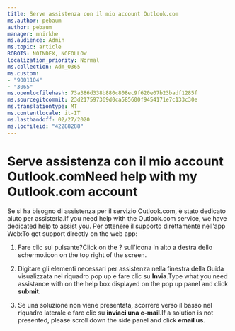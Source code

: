 ```yaml
---
title: Serve assistenza con il mio account Outlook.com
ms.author: pebaum
author: pebaum
manager: mnirkhe
ms.audience: Admin
ms.topic: article
ROBOTS: NOINDEX, NOFOLLOW
localization_priority: Normal
ms.collection: Adm_O365
ms.custom:
- "9001104"
- "3065"
ms.openlocfilehash: 73a386d338b880c808ec9f620e07b23badf1285f
ms.sourcegitcommit: 23d217597369d0ca585600f9454171e7c133c30e
ms.translationtype: MT
ms.contentlocale: it-IT
ms.lasthandoff: 02/27/2020
ms.locfileid: "42288288"
---
```

# <a name="need-help-with-my-outlookcom-account"></a><span data-ttu-id="81947-102">Serve assistenza con il mio account Outlook.com</span><span class="sxs-lookup"><span data-stu-id="81947-102">Need help with my Outlook.com account</span></span>

<span data-ttu-id="81947-103">Se si ha bisogno di assistenza per il servizio Outlook.com, è stato dedicato aiuto per assisterla.</span><span class="sxs-lookup"><span data-stu-id="81947-103">If you need help with the Outlook.com service, we have dedicated help to assist you.</span></span> <span data-ttu-id="81947-104">Per ottenere il supporto direttamente nell'app Web:</span><span class="sxs-lookup"><span data-stu-id="81947-104">To get support directly on the web app:</span></span> 

1. <span data-ttu-id="81947-105">Fare clic sul pulsante?</span><span class="sxs-lookup"><span data-stu-id="81947-105">Click on the ?</span></span> <span data-ttu-id="81947-106">sull'icona in alto a destra dello schermo.</span><span class="sxs-lookup"><span data-stu-id="81947-106">icon on the top right of the screen.</span></span> 

2. <span data-ttu-id="81947-107">Digitare gli elementi necessari per assistenza nella finestra della Guida visualizzata nel riquadro pop up e fare clic su **Invia**.</span><span class="sxs-lookup"><span data-stu-id="81947-107">Type what you need assistance with on the help box displayed on the pop up panel and click **submit**.</span></span> 

3. <span data-ttu-id="81947-108">Se una soluzione non viene presentata, scorrere verso il basso nel riquadro laterale e fare clic su **inviaci una e-mail**.</span><span class="sxs-lookup"><span data-stu-id="81947-108">If a solution is not presented, please scroll down the side panel and click **email us**.</span></span>
